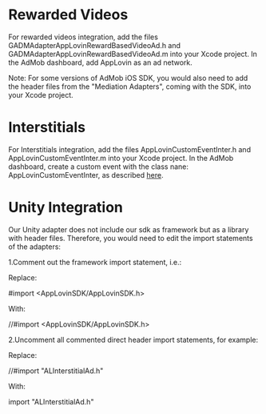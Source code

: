 Rewarded Videos
====================
For rewarded videos integration, add the files GADMAdapterAppLovinRewardBasedVideoAd.h and GADMAdapterAppLovinRewardBasedVideoAd.m into your Xcode project. In the AdMob dashboard, add AppLovin as an ad network.

Note: For some versions of AdMob iOS SDK, you would also need to add the header files from the "Mediation Adapters", coming with the SDK, into your Xcode project.

Interstitials
====================
For Interstitials integration, add the files AppLovinCustomEventInter.h and AppLovinCustomEventInter.m into your Xcode project. In the AdMob dashboard, create a custom event with the class nane: AppLovinCustomEventInter, as described [here](https://applovin.com/integration#adMobIntegration).

Unity Integration
====================
Our Unity adapter does not include our sdk as framework but as a library with header files. Therefore, you would need to edit the import statements of the adapters:

1.Comment out the framework import statement, i.e.:

Replace:

\#import \<AppLovinSDK/AppLovinSDK.h>

With:

//\#import \<AppLovinSDK/AppLovinSDK.h>


2.Uncomment all commented direct header import statements, for example:

Replace:

//\#import "ALInterstitialAd.h"

With:

import "ALInterstitialAd.h"
